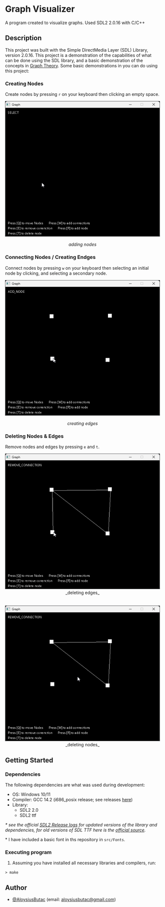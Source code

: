 # Graph Visualizer 

A program created to visualize graphs. Used SDL2 2.0.16 with C/C++

## Description

This project was built with the Simple DirectMedia Layer (SDL) Library, version 2.0.16. This project is a demonstration of the capabilities of what can be done using the SDL library, and a basic demonstration of the concepts in [Graph Theory](https://en.wikipedia.org/wiki/Graph_theory). Some basic demonstrations in you can do using this project:

### Creating Nodes

  Create nodes by pressing `r` on your keyboard then clicking an empty space.
<div align="center">

  <img src="docs/adding_nodes.gif" alt="adding nodes" />

  _adding nodes_

</div>

### Connecting Nodes / Creating Endges

Connect nodes by pressing `w` on your keyboard then selecting an initial node by clicking, and selecting a secondary node.
<div align="center">

  <img src="docs/connecting_nodes.gif" alt="connecting nodes" />

  _creating edges_

</div>

### Deleting Nodes & Edges

Remove nodes and edges by pressing `e` and `t`.
<div align="center">
    <img src="docs/deleting_edges.gif" alt="deleting edges" />
    </br>
    _deleting edges_
    </br>
    </br></br>
    <img src="docs/deleting_nodes.gif" alt="deleting nodes" />
    </br>
    _deleting nodes_
</div>

## Getting Started

### Dependencies

The following dependencies are what was used during development:

* OS: Windows 10/11
* Compiler: GCC 14.2 (i686_posix release; see releases [here](https://github.com/niXman/mingw-builds-binaries/releases))
* Library: 
    - SDL2 2.0 
    - SDL2 ttf

_\* see the official [SDL2 Release logs](https://github.com/libsdl-org/SDL/releases) for updated versions of the library and dependencies, for old versions of SDL TTF here is the [official source](https://www.libsdl.org/projects/SDL_ttf/release/)._

\* I have included a basic font in ths repository in `src/Fonts`.

### Executing program

1. Assuming you have installed all necessary libraries and compilers, run:
```
> make
```


## Author

* [@AloysiusButac](https://github.com/AloysiusButac) (email: aloysiusbutac@gmail.com)


<!-- ## License -->

<!-- This project is licensed under the [NAME HERE] License - see the LICENSE.md file for details -->

<!-- ## Acknowledgments -->

<!-- Inspiration, code snippets, etc. -->
<!-- * [awesome-readme](https://github.com/matiassingers/awesome-readme)
* [PurpleBooth](https://gist.github.com/PurpleBooth/109311bb0361f32d87a2)
* [dbader](https://github.com/dbader/readme-template)
* [zenorocha](https://gist.github.com/zenorocha/4526327)
* [fvcproductions](https://gist.github.com/fvcproductions/1bfc2d4aecb01a834b46) -->